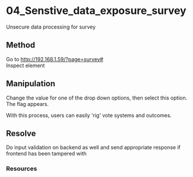 # 04_Senstive_data_exposure_survey

Unsecure data processing for survey


## Method

Go to http://192.168.1.59/?page=survey#  
Inspect element


## Manipulation

Change the value for one of the drop down options, then select this option.  
The flag appears.

With this process, users can easily 'rig' vote systems and outcomes.


## Resolve

Do input validation on backend as well and send appropriate response if frontend
has been tampered with

### Resources

